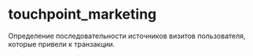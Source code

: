 # touchpoint_marketing
Определение последовательности источников визитов пользователя, которые привели к транзакции.
